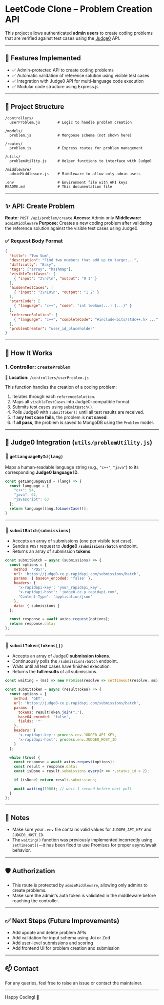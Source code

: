 # LeetCode Clone – Problem Creation API

This project allows authenticated **admin users** to create coding problems that are verified against test cases using the [Judge0](https://judge0.com/) API.

---

## 🔧 Features Implemented

* ✅ Admin-protected API to create coding problems
* ✅ Automatic validation of reference solution using visible test cases
* ✅ Integration with Judge0 API for multi-language code execution
* ✅ Modular code structure using Express.js

---

## 📁 Project Structure

```
/controllers/
  userProblem.js        # Logic to handle problem creation

/models/
  problem.js            # Mongoose schema (not shown here)

/routes/
  problem.js            # Express routes for problem management

/utils/
  problemUtility.js     # Helper functions to interface with Judge0

/middleware/
  adminMiddleware.js    # Middleware to allow only admin users

.env                    # Environment file with API keys
README.md               # This documentation file
```

---

## ✨ API: Create Problem

**Route:** `POST /api/problem/create`
**Access:** Admin only
**Middleware:** `adminMiddleware`
**Purpose:** Creates a new coding problem after validating the reference solution against the visible test cases using Judge0.

### ✅ Request Body Format

```json
{
  "title": "Two Sum",
  "description": "Find two numbers that add up to target...",
  "difficulty": "Easy",
  "tags": ["array", "hashmap"],
  "visibleTestCases": [
    { "input": "2\n7\n", "output": "0 1" }
  ],
  "hiddenTestCases": [
    { "input": "3\n10\n", "output": "1 2" }
  ],
  "startCode": [
    { "language": "c++", "code": "int twoSum(...) {...}" }
  ],
  "referenceSolution": [
    { "language": "c++", "completeCode": "#include<bits/stdc++.h> ..." }
  ],
  "problemCreator": "user_id_placeholder"
}
```

---

## 🧠 How It Works

### 1. Controller: `createProblem`

📍 **Location:** `/controllers/userProblem.js`

This function handles the creation of a coding problem:

1. Iterates through each `referenceSolution`.
2. Maps all `visibleTestCases` into Judge0-compatible format.
3. Submits test cases using `submitBatch()`.
4. Polls Judge0 with `submitToken()` until all test results are received.
5. If **any test case fails**, the problem is **not saved**.
6. If **all pass**, the problem is saved to MongoDB using the `Problem` model.

---

## 🔌 Judge0 Integration (`utils/problemUtility.js`)

### 🔹 `getLanguageById(lang)`

Maps a human-readable language string (e.g., `"c++"`, `"java"`) to its corresponding **Judge0 language ID**.

```js
const getLanguageById = (lang) => {
  const language = {
    "c++": 54,
    "java": 62,
    "javascript": 63
  };
  return language[lang.toLowerCase()];
}
```

---

### 🔹 `submitBatch(submissions)`

* Accepts an array of submissions (one per visible test case).
* Sends a `POST` request to **Judge0 `/submissions/batch`** endpoint.
* Returns an array of submission **tokens**.

```js
const submitBatch = async (submissions) => {
  const options = {
    method: 'POST',
    url: 'https://judge0-ce.p.rapidapi.com/submissions/batch',
    params: { base64_encoded: 'false' },
    headers: {
      'x-rapidapi-key': 'your_rapidapi_key',
      'x-rapidapi-host': 'judge0-ce.p.rapidapi.com',
      'Content-Type': 'application/json'
    },
    data: { submissions }
  };

  const response = await axios.request(options);
  return response.data;
};
```

---

### 🔹 `submitToken(tokens[])`

* Accepts an array of Judge0 **submission tokens**.
* Continuously polls the `/submissions/batch` endpoint.
* Waits until all test cases have finished execution.
* Returns the **full results** of all submissions.

```js
const waiting = (ms) => new Promise(resolve => setTimeout(resolve, ms));

const submitToken = async (resultToken) => {
  const options = {
    method: 'GET',
    url: 'https://judge0-ce.p.rapidapi.com/submissions/batch',
    params: {
      tokens: resultToken.join(","),
      base64_encoded: 'false',
      fields: '*'
    },
    headers: {
      'x-rapidapi-key': process.env.JUDGE0_API_KEY,
      'x-rapidapi-host': process.env.JUDGE0_HOST_ID
    }
  };

  while (true) {
    const response = await axios.request(options);
    const result = response.data;
    const isDone = result.submissions.every(r => r.status_id > 2);

    if (isDone) return result.submissions;

    await waiting(1000); // wait 1 second before next poll
  }
};
```

---

## 📌 Notes

* Make sure your `.env` file contains valid values for `JUDGE0_API_KEY` and `JUDGE0_HOST_ID`.
* The `waiting()` function was previously implemented incorrectly using `setTimeout()`—it has been fixed to use Promises for proper async/await behavior.

---

## 🛡️ Authorization

* This route is protected by `adminMiddleware`, allowing only admins to create problems.
* Make sure the admin's auth token is validated in the middleware before reaching the controller.

---

## ✅ Next Steps (Future Improvements)

* Add update and delete problem APIs
* Add validation for input schema using Joi or Zod
* Add user-level submissions and scoring
* Add frontend UI for problem creation and submission

---

## 📫 Contact

For any queries, feel free to raise an issue or contact the maintainer.

---

Happy Coding! 🎯
